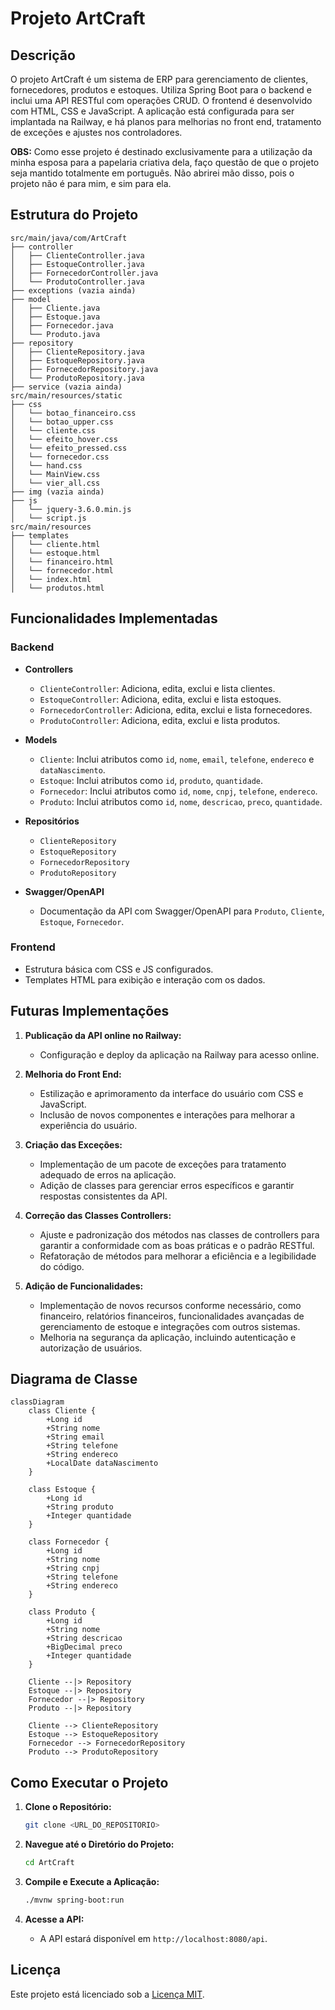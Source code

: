 # Projeto ArtCraft

## Descrição

O projeto ArtCraft é um sistema de ERP para gerenciamento de clientes, fornecedores, produtos e estoques. Utiliza Spring
Boot para o backend e inclui uma API RESTful com operações CRUD. O frontend é desenvolvido com HTML, CSS e JavaScript. A
aplicação está configurada para ser implantada na Railway, e há planos para melhorias no front end, tratamento de
exceções e ajustes nos controladores.

**OBS:** Como esse projeto é destinado exclusivamente para a utilização da minha esposa para a papelaria criativa dela,
faço questão de que o projeto seja mantido totalmente em português. Não abrirei mão disso, pois o projeto não é para
mim, e sim para ela.

## Estrutura do Projeto

```
src/main/java/com/ArtCraft
├── controller
│   ├── ClienteController.java
│   ├── EstoqueController.java
│   ├── FornecedorController.java
│   └── ProdutoController.java
├── exceptions (vazia ainda)
├── model
│   ├── Cliente.java
│   ├── Estoque.java
│   ├── Fornecedor.java
│   └── Produto.java
├── repository
│   ├── ClienteRepository.java
│   ├── EstoqueRepository.java
│   ├── FornecedorRepository.java
│   └── ProdutoRepository.java
├── service (vazia ainda)
src/main/resources/static
├── css
│   └── botao_financeiro.css
│   └── botao_upper.css
│   └── cliente.css
│   └── efeito_hover.css
│   └── efeito_pressed.css
│   └── fornecedor.css
│   └── hand.css
│   └── MainView.css
│   └── vier_all.css
├── img (vazia ainda)
├── js
│   └── jquery-3.6.0.min.js
│   └── script.js
src/main/resources
├── templates
│   └── cliente.html
│   └── estoque.html
│   └── financeiro.html
│   └── fornecedor.html
│   └── index.html
│   └── produtos.html
```

## Funcionalidades Implementadas

### Backend

- **Controllers**
    - `ClienteController`: Adiciona, edita, exclui e lista clientes.
    - `EstoqueController`: Adiciona, edita, exclui e lista estoques.
    - `FornecedorController`: Adiciona, edita, exclui e lista fornecedores.
    - `ProdutoController`: Adiciona, edita, exclui e lista produtos.

- **Models**
    - `Cliente`: Inclui atributos como `id`, `nome`, `email`, `telefone`, `endereco` e `dataNascimento`.
    - `Estoque`: Inclui atributos como `id`, `produto`, `quantidade`.
    - `Fornecedor`: Inclui atributos como `id`, `nome`, `cnpj`, `telefone`, `endereco`.
    - `Produto`: Inclui atributos como `id`, `nome`, `descricao`, `preco`, `quantidade`.

- **Repositórios**
    - `ClienteRepository`
    - `EstoqueRepository`
    - `FornecedorRepository`
    - `ProdutoRepository`

- **Swagger/OpenAPI**
    - Documentação da API com Swagger/OpenAPI para `Produto`, `Cliente`, `Estoque`, `Fornecedor`.

### Frontend

- Estrutura básica com CSS e JS configurados.
- Templates HTML para exibição e interação com os dados.

## Futuras Implementações

1. **Publicação da API online no Railway:**
    - Configuração e deploy da aplicação na Railway para acesso online.

2. **Melhoria do Front End:**
    - Estilização e aprimoramento da interface do usuário com CSS e JavaScript.
    - Inclusão de novos componentes e interações para melhorar a experiência do usuário.

3. **Criação das Exceções:**
    - Implementação de um pacote de exceções para tratamento adequado de erros na aplicação.
    - Adição de classes para gerenciar erros específicos e garantir respostas consistentes da API.

4. **Correção das Classes Controllers:**
    - Ajuste e padronização dos métodos nas classes de controllers para garantir a conformidade com as boas práticas e o
      padrão RESTful.
    - Refatoração de métodos para melhorar a eficiência e a legibilidade do código.

5. **Adição de Funcionalidades:**
    - Implementação de novos recursos conforme necessário, como financeiro, relatórios financeiros, funcionalidades avançadas de
      gerenciamento de estoque e integrações com outros sistemas.
    - Melhoria na segurança da aplicação, incluindo autenticação e autorização de usuários.

## Diagrama de Classe

```mermaid
classDiagram
    class Cliente {
        +Long id
        +String nome
        +String email
        +String telefone
        +String endereco
        +LocalDate dataNascimento
    }

    class Estoque {
        +Long id
        +String produto
        +Integer quantidade
    }

    class Fornecedor {
        +Long id
        +String nome
        +String cnpj
        +String telefone
        +String endereco
    }

    class Produto {
        +Long id
        +String nome
        +String descricao
        +BigDecimal preco
        +Integer quantidade
    }

    Cliente --|> Repository
    Estoque --|> Repository
    Fornecedor --|> Repository
    Produto --|> Repository

    Cliente --> ClienteRepository
    Estoque --> EstoqueRepository
    Fornecedor --> FornecedorRepository
    Produto --> ProdutoRepository
```

## Como Executar o Projeto

1. **Clone o Repositório:**

   ```bash
   git clone <URL_DO_REPOSITORIO>
   ```

2. **Navegue até o Diretório do Projeto:**

   ```bash
   cd ArtCraft
   ```

3. **Compile e Execute a Aplicação:**

   ```bash
   ./mvnw spring-boot:run
   ```

4. **Acesse a API:**
    - A API estará disponível em `http://localhost:8080/api`.

## Licença

Este projeto está licenciado sob a [Licença MIT](LICENSE).
